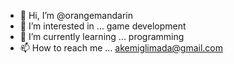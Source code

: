 - 👋 Hi, I’m @orangemandarin
- 👀 I’m interested in ... game development 
- 🌱 I’m currently learning ... programming
- 📫 How to reach me ... akemiglimada@gmail.com

<!---
orangemandarin/orangemandarin is a ✨ special ✨ repository because its `README.md` (this file) appears on your GitHub profile.
You can click the Preview link to take a look at your changes.
--->
